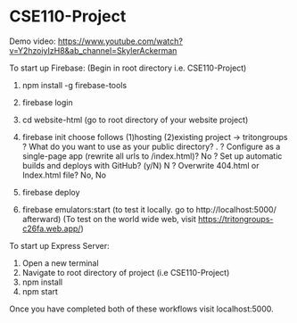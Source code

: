 # CSE110-Project

Demo video: https://www.youtube.com/watch?v=Y2hzoiyIzH8&ab_channel=SkylerAckerman

To start up Firebase:
(Begin in root directory i.e. CSE110-Project)
1. npm install -g firebase-tools
2. firebase login
3. cd website-html (go to root directory of your website project) 
4. firebase init 
choose follows
 (1)hosting
 (2)existing project -> tritongroups 
  ? What do you want to use as your public directory? .
  ? Configure as a single-page app (rewrite all urls to /index.html)? No
  ? Set up automatic builds and deploys with GitHub? (y/N) N
  ? Overwrite 404.html or Index.html file? No, No

5. firebase deploy
6. firebase emulators:start (to test it locally. go to http://localhost:5000/ afterward) (To test on the world wide web, visit https://tritongroups-c26fa.web.app/)


To start up Express Server:

1. Open a new terminal
2. Navigate to root directory of project (i.e CSE110-Project)
3. npm install
4. npm start

Once you have completed both of these workflows visit localhost:5000.
